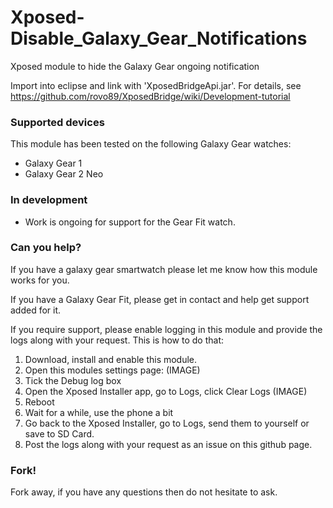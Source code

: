 Xposed-Disable_Galaxy_Gear_Notifications
========================================

Xposed module to hide the Galaxy Gear ongoing notification

Import into eclipse and link with 'XposedBridgeApi.jar'. For details, see https://github.com/rovo89/XposedBridge/wiki/Development-tutorial


### Supported devices
This module has been tested on the following Galaxy Gear watches:

* Galaxy Gear 1
* Galaxy Gear 2 Neo


### In development

* Work is ongoing for support for the Gear Fit watch.


### Can you help?
If you have a galaxy gear smartwatch please let me know how this module works for you.

If you have a Galaxy Gear Fit, please get in contact and help get support added for it.

If you require support, please enable logging in this module and provide the logs along with your request. This is how to do that:

1. Download, install and enable this module.
2. Open this modules settings page: (IMAGE)
3. Tick the Debug log box
4. Open the Xposed Installer app, go to Logs, click Clear Logs (IMAGE)
5. Reboot
6. Wait for a while, use the phone a bit
7. Go back to the Xposed Installer, go to Logs, send them to yourself or save to SD Card.
8. Post the logs along with your request as an issue on this github page.

### Fork!

Fork away, if you have any questions then do not hesitate to ask.
